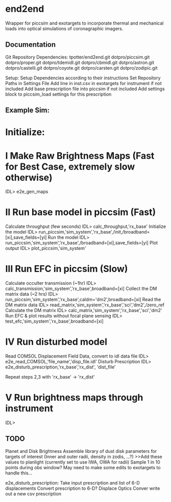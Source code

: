 # end2end

Wrapper for piccsim and exotargets to incorporate thermal and mechanical loads into optical simulations of coronagraphic imagers.

## Documentation

Git Repository Dependencies:
  tpotter/end2end.git
  dotpro/piccsim.git
  dotpro/proper.git
  dotpro/tdemidl.git
  dotpro/cbmidl.git
  dotpro/astron.git
  dotpro/castelli.git
  dotpro/coyote.git
  dotpro/carsten.git
  dotpro/zodipic.git
	
Setup:
  Setup Dependencies according to their instructions
  Set Repository Paths in Settings File
  Add line in inst.csv in exotargets for instrument if not included
  Add base prescription file into piccsim if not included
  Add settings block to piccsim_load settings for this prescription


## Example Sim:

# Initialize: 

# I Make Raw Brightness Maps (Fast for Best Case, extremely slow otherwise)

IDL> e2e_gen_maps

# II Run base model in piccsim (Fast)

Calculate throughput (few seconds)
    IDL> calc_throughput,'rx_base'
Initialize the model
    IDL> run_piccsim,'sim_system','rx_base',/init,/broadband=[xi],save_fields=[yi]
Run the model
    IDL> run_piccsim,'sim_system','rx_base',/broadband=[xi],save_fields=[yi]
Plot output
    IDL> plot_piccsim,'sim_system'

# III Run EFC in piccsim (Slow)

Calculate occulter transmission (~1hr)
    IDL> calc_transmission,'sim_system','rx_base',broadband=[xi]
Collect the DM matrix data (~2 hrs)
    IDL> run_piccsim,'sim_system','rx_base',caldm='dm2',broadband=[xi]
Read the DM matrix data
    IDL> read_matrix,'sim_system','rx_base','sci','dm2',/zero_ref
Calculate the DM matrix
    IDL> calc_matrix,'sim_system','rx_base','sci','dm2'
Run EFC & plot results without focal plane sensing
    IDL> test_efc,'sim_system','rx_base',broadband=[xi]

# IV Run disturbed model

Read COMSOL Displacement Field Data, convert to idl data file
    IDL> e2e_read_COMSOL,'file_name','disp_file.idl'
Disturb Prescription
    IDL> e2e_disturb_prescription,'rx_base','rx_dist', 'dist_file'


Repeat steps 2,3 with 'rx_base' -> 'rx_dist'    

# V Run brightness maps through instrument

IDL> 




## TODO

Planet and Disk Brightness
    Assemble library of dust disk parameters for targets of interest
    (Inner and outer radii, density in zodis, ...?)
    >>Add these values to planlight (currently set to use IWA, OWA for radii)
    Sample 1 in 10 points during obs window? May need to make some edits to exotargets to handle this...

e2e_disturb_prescription:
    Take input prescription and list of 6-D displacements
    Convert prescription to 6-D?
    Displace Optics
    Conver
    write out a new csv prescription







